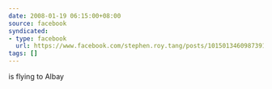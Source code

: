 ```yaml
---
date: 2008-01-19 06:15:00+08:00
source: facebook
syndicated:
- type: facebook
  url: https://www.facebook.com/stephen.roy.tang/posts/10150134609873912
tags: []
---
```


is flying to Albay